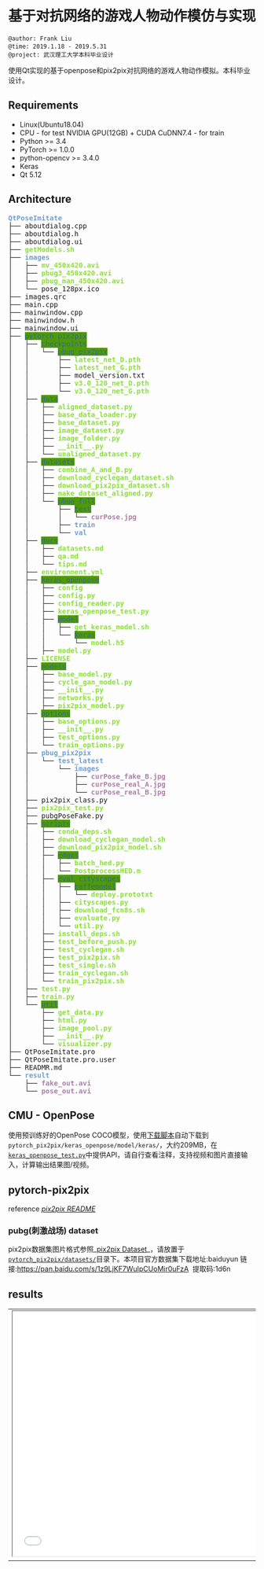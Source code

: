 # 基于对抗网络的游戏人物动作模仿与实现

```
@author: Frank Liu
@time: 2019.1.18 - 2019.5.31
@project: 武汉理工大学本科毕业设计
```
使用Qt实现的基于openpose和pix2pix对抗网络的游戏人物动作模拟。本科毕业设计。

## Requirements

- Linux(Ubuntu18.04)
- CPU - for test
 NVIDIA GPU(12GB) + CUDA CuDNN7.4 - for train 
- Python >= 3.4
- PyTorch >= 1.0.0
- python-opencv >= 3.4.0
- Keras
- Qt 5.12

## Architecture

<pre><font color="#729FCF"><b>QtPoseImitate</b></font>
├── aboutdialog.cpp
├── aboutdialog.h
├── aboutdialog.ui
├── <font color="#8AE234"><b>getModels.sh</b></font>
├── <font color="#729FCF"><b>images</b></font>
│   ├── <font color="#8AE234"><b>mv_450x420.avi</b></font>
│   ├── <font color="#8AE234"><b>pbug3_450x420.avi</b></font>
│   ├── <font color="#8AE234"><b>pbug_man_450x420.avi</b></font>
│   └── pose_128px.ico
├── images.qrc
├── main.cpp
├── mainwindow.cpp
├── mainwindow.h
├── mainwindow.ui
├── <span style="background-color:#4E9A06"><font color="#3465A4">pytorch_pix2pix</font></span>
│   ├── <span style="background-color:#4E9A06"><font color="#3465A4">checkpoints</font></span>
│   │   └── <span style="background-color:#4E9A06"><font color="#3465A4">pbug_pix2pix</font></span>
│   │       ├── <font color="#8AE234"><b>latest_net_D.pth</b></font>
│   │       ├── <font color="#8AE234"><b>latest_net_G.pth</b></font>
│   │       ├── model_version.txt
│   │       ├── <font color="#8AE234"><b>v3.0_120_net_D.pth</b></font>
│   │       └── <font color="#8AE234"><b>v3.0_120_net_G.pth</b></font>
│   ├── <span style="background-color:#4E9A06"><font color="#3465A4">data</font></span>
│   │   ├── <font color="#8AE234"><b>aligned_dataset.py</b></font>
│   │   ├── <font color="#8AE234"><b>base_data_loader.py</b></font>
│   │   ├── <font color="#8AE234"><b>base_dataset.py</b></font>
│   │   ├── <font color="#8AE234"><b>image_dataset.py</b></font>
│   │   ├── <font color="#8AE234"><b>image_folder.py</b></font>
│   │   ├── <font color="#8AE234"><b>__init__.py</b></font>
│   │   └── <font color="#8AE234"><b>unaligned_dataset.py</b></font>
│   ├── <span style="background-color:#4E9A06"><font color="#3465A4">datasets</font></span>
│   │   ├── <font color="#8AE234"><b>combine_A_and_B.py</b></font>
│   │   ├── <font color="#8AE234"><b>download_cyclegan_dataset.sh</b></font>
│   │   ├── <font color="#8AE234"><b>download_pix2pix_dataset.sh</b></font>
│   │   ├── <font color="#8AE234"><b>make_dataset_aligned.py</b></font>
│   │   └── <span style="background-color:#4E9A06"><font color="#3465A4">pbug_full</font></span>
│   │       ├── <span style="background-color:#4E9A06"><font color="#3465A4">test</font></span>
│   │       │   └── <font color="#AD7FA8"><b>curPose.jpg</b></font>
│   │       ├── <font color="#729FCF"><b>train</b></font>
│   │       └── <font color="#729FCF"><b>val</b></font>
│   ├── <span style="background-color:#4E9A06"><font color="#3465A4">docs</font></span>
│   │   ├── <font color="#8AE234"><b>datasets.md</b></font>
│   │   ├── <font color="#8AE234"><b>qa.md</b></font>
│   │   └── <font color="#8AE234"><b>tips.md</b></font>
│   ├── <font color="#8AE234"><b>environment.yml</b></font>
│   ├── <span style="background-color:#4E9A06"><font color="#3465A4">keras_openpose</font></span>
│   │   ├── <font color="#8AE234"><b>config</b></font>
│   │   ├── <font color="#8AE234"><b>config.py</b></font>
│   │   ├── <font color="#8AE234"><b>config_reader.py</b></font>
│   │   ├── <font color="#8AE234"><b>keras_openpose_test.py</b></font>
│   │   ├── <span style="background-color:#4E9A06"><font color="#3465A4">model</font></span>
│   │   │   ├── <font color="#8AE234"><b>get_keras_model.sh</b></font>
│   │   │   └── <span style="background-color:#4E9A06"><font color="#3465A4">keras</font></span>
│   │   │       └── <font color="#8AE234"><b>model.h5</b></font>
│   │   ├── <font color="#8AE234"><b>model.py</b></font>
│   ├── <font color="#8AE234"><b>LICENSE</b></font>
│   ├── <span style="background-color:#4E9A06"><font color="#3465A4">models</font></span>
│   │   ├── <font color="#8AE234"><b>base_model.py</b></font>
│   │   ├── <font color="#8AE234"><b>cycle_gan_model.py</b></font>
│   │   ├── <font color="#8AE234"><b>__init__.py</b></font>
│   │   ├── <font color="#8AE234"><b>networks.py</b></font>
│   │   ├── <font color="#8AE234"><b>pix2pix_model.py</b></font>
│   ├── <span style="background-color:#4E9A06"><font color="#3465A4">options</font></span>
│   │   ├── <font color="#8AE234"><b>base_options.py</b></font>
│   │   ├── <font color="#8AE234"><b>__init__.py</b></font>
│   │   ├── <font color="#8AE234"><b>test_options.py</b></font>
│   │   └── <font color="#8AE234"><b>train_options.py</b></font>
│   ├── <font color="#729FCF"><b>pbug_pix2pix</b></font>
│   │   └── <font color="#729FCF"><b>test_latest</b></font>
│   │       └── <font color="#729FCF"><b>images</b></font>
│   │           ├── <font color="#AD7FA8"><b>curPose_fake_B.jpg</b></font>
│   │           ├── <font color="#AD7FA8"><b>curPose_real_A.jpg</b></font>
│   │           └── <font color="#AD7FA8"><b>curPose_real_B.jpg</b></font>
│   ├── pix2pix_class.py
│   ├── <font color="#8AE234"><b>pix2pix_test.py</b></font>
│   ├── pubgPoseFake.py
│   ├── <span style="background-color:#4E9A06"><font color="#3465A4">scripts</font></span>
│   │   ├── <font color="#8AE234"><b>conda_deps.sh</b></font>
│   │   ├── <font color="#8AE234"><b>download_cyclegan_model.sh</b></font>
│   │   ├── <font color="#8AE234"><b>download_pix2pix_model.sh</b></font>
│   │   ├── <span style="background-color:#4E9A06"><font color="#3465A4">edges</font></span>
│   │   │   ├── <font color="#8AE234"><b>batch_hed.py</b></font>
│   │   │   └── <font color="#8AE234"><b>PostprocessHED.m</b></font>
│   │   ├── <span style="background-color:#4E9A06"><font color="#3465A4">eval_cityscapes</font></span>
│   │   │   ├── <span style="background-color:#4E9A06"><font color="#3465A4">caffemodel</font></span>
│   │   │   │   └── <font color="#8AE234"><b>deploy.prototxt</b></font>
│   │   │   ├── <font color="#8AE234"><b>cityscapes.py</b></font>
│   │   │   ├── <font color="#8AE234"><b>download_fcn8s.sh</b></font>
│   │   │   ├── <font color="#8AE234"><b>evaluate.py</b></font>
│   │   │   └── <font color="#8AE234"><b>util.py</b></font>
│   │   ├── <font color="#8AE234"><b>install_deps.sh</b></font>
│   │   ├── <font color="#8AE234"><b>test_before_push.py</b></font>
│   │   ├── <font color="#8AE234"><b>test_cyclegan.sh</b></font>
│   │   ├── <font color="#8AE234"><b>test_pix2pix.sh</b></font>
│   │   ├── <font color="#8AE234"><b>test_single.sh</b></font>
│   │   ├── <font color="#8AE234"><b>train_cyclegan.sh</b></font>
│   │   └── <font color="#8AE234"><b>train_pix2pix.sh</b></font>
│   ├── <font color="#8AE234"><b>test.py</b></font>
│   ├── <font color="#8AE234"><b>train.py</b></font>
│   └── <span style="background-color:#4E9A06"><font color="#3465A4">util</font></span>
│       ├── <font color="#8AE234"><b>get_data.py</b></font>
│       ├── <font color="#8AE234"><b>html.py</b></font>
│       ├── <font color="#8AE234"><b>image_pool.py</b></font>
│       ├── <font color="#8AE234"><b>__init__.py</b></font>
│       └── <font color="#8AE234"><b>visualizer.py</b></font>
├── QtPoseImitate.pro
├── QtPoseImitate.pro.user
├── READMR.md
└── <font color="#729FCF"><b>result</b></font>
    ├── <font color="#AD7FA8"><b>fake_out.avi</b></font>
    └── <font color="#AD7FA8"><b>pose_out.avi</b></font>
</pre>

## CMU - OpenPose

使用预训练好的OpenPose COCO模型，使用[下载脚本][3]自动下载到`pytorch_pix2pix/keras_openpose/model/keras/`，大约209MB，在[`keras_openpose_test.py`][5]中提供API，请自行查看注释，支持视频和图片直接输入，计算输出结果图/视频。

## pytorch-pix2pix

reference _[pix2pix README][1]_

### pubg(刺激战场) dataset

pix2pix数据集图片格式参照_[pix2pix Dataset][2]_，请放置于[`pytorch_pix2pix/datasets/`][4]目录下。本项目官方数据集下载地址:baiduyun
链接:<https://pan.baidu.com/s/1z9LjKF7WuIpCUoMir0uFzA>  提取码:1d6n

## results

<table>
    <tr>
        <td><center><iframe height=498 width=510 src="./images/src.avi"></center></td>
        <td><center><iframe height=498 width=510 src="./images/pose.avi"></center></td>
        <td><center><iframe height=498 width=510 src="./images/fake.avi"></center></td>
    </tr>
</table>

## poster

![poster][6]

## License

本项目遵循开源协议MIT，其中不乏使用了一些开源代码，但是禁止商用！仅供相关领域爱好者研究学习！最终解释权归**Frank**(<frankliu624@outlook.com>)所有。
如使用过程中存在疑问，而README中介绍不详细，欢迎联系Frank帮您解决。

## Citation

```
@article{frank2019pubg,
  title         = {基于对抗网络的游戏人物动作模仿与实现},
  author        = {Frank Liu},
  year          = {2019},
}
```


[1]:https://github.com/FLHonker/QtPoseImitate/blob/master/pytorch_pix2pix/README.md

[2]:https://github.com/FLHonker/QtPoseImitate/blob/master/pytorch_pix2pix/docs/datasets.md

[3]:pytorch_pix2pix/keras_openpose/model/get_keras_model.sh

[4]:pytorch_pix2pix/datasets/

[5]:pytorch_pix2pix/keras_openpose/keras_openpose_test.py

[6]:images/poster.png

